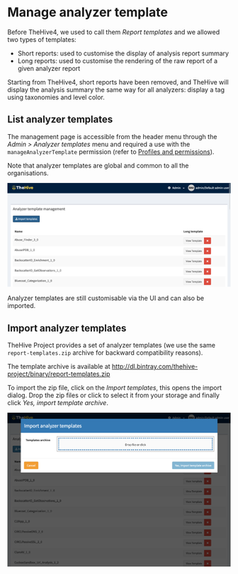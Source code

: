 # Manage analyzer template

Before TheHive4, we used to call them *Report templates* and we allowed two types of templates:

- Short reports: used to customise the display of analysis report summary
- Long reports: used to customise the rendering of the raw report of a given analyzer report



Starting from TheHive4, short reports have been removed, and TheHive will display the analysis summary the same way for all analyzers: display a tag using taxonomies and level color.



## List analyzer templates

The management page is accessible from the header menu through the *Admin > Analyzer templates* menu and required a use with the `manageAnalyzerTemplate` permission (refer to [Profiles and permissions](./Profiles-permissions.md)).

Note that analyzer templates are global and common to all the organisations.

![List analyzer templates](./files/list-analyzer-templates.png)

Analyzer templates are still customisable via the UI and can also be imported.

## Import analyzer templates

TheHive Project provides a set of analyzer templates (we use the same `report-templates.zip` archive for backward compatibility reasons).

The template archive is available at http://dl.bintray.com/thehive-project/binary/report-templates.zip



To import the zip file, click on the *Import templates*, this opens the import dialog. Drop the zip files or click to select it from your storage and finally click *Yes, import template archive*.

![Import analyzer templates](./files/import-analyzer-templates.png)

